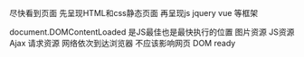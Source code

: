 尽快看到页面
  先呈现HTML和css静态页面
  再呈现js jquery vue 等框架


document.DOMContentLoaded 是JS最佳也是最快执行的位置
图片资源 JS资源  Ajax 请求资源 网络依次到达浏览器 不应该影响网页 DOM ready